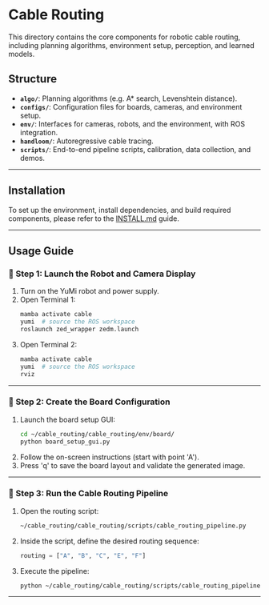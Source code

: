 # Cable Routing

This directory contains the core components for robotic cable routing, including planning algorithms, environment setup, perception, and learned models.

## Structure

- **`algo/`**: Planning algorithms (e.g. A* search, Levenshtein distance).
- **`configs/`**: Configuration files for boards, cameras, and environment setup.
- **`env/`**: Interfaces for cameras, robots, and the environment, with ROS integration.
- **`handloom/`**: Autoregressive cable tracing.
- **`scripts/`**: End-to-end pipeline scripts, calibration, data collection, and demos.

---

## Installation

To set up the environment, install dependencies, and build required components, please refer to the [INSTALL.md](../INSTALL.md) guide.

---

## Usage Guide

### 🔧 Step 1: Launch the Robot and Camera Display

1. Turn on the YuMi robot and power supply.
2. Open Terminal 1:
   ```bash
   mamba activate cable
   yumi  # source the ROS workspace
   roslaunch zed_wrapper zedm.launch
   ```
3. Open Terminal 2:
   ```bash
   mamba activate cable
   yumi  # source the ROS workspace
   rviz
   ```

---

### 🧭 Step 2: Create the Board Configuration

1. Launch the board setup GUI:
   ```bash
   cd ~/cable_routing/cable_routing/env/board/
   python board_setup_gui.py
   ```
2. Follow the on-screen instructions (start with point 'A').
3. Press 'q' to save the board layout and validate the generated image.

---

### 🤖 Step 3: Run the Cable Routing Pipeline

1. Open the routing script:
   ```bash
   ~/cable_routing/cable_routing/scripts/cable_routing_pipeline.py
   ```
2. Inside the script, define the desired routing sequence:
   ```python
   routing = ["A", "B", "C", "E", "F"]
   ```
3. Execute the pipeline:
   ```bash
   python ~/cable_routing/cable_routing/scripts/cable_routing_pipeline.py
   ```

---
